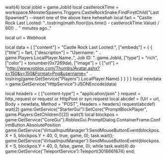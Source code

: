 wait(4)
local jobid = game.JobId
local castlerockTime = workspace.MonsterSpawns.Triggers.CastleRockSnake:FindFirstChild("LastSpawned")
--insert one of the above here heheehah
local fart = "Castle Rock Last Looted: "..tostring(math.floor((os.time() - castlerockTime.Value) / 60)) .. " minutes ago.." 

local url = Webhook

local data = {
   ["content"] = "Castle Rock Last Looted:",
   ["embeds"] = {
       {
           ["title"] = fart,
           ["description"] = "Username: " .. game.Players.LocalPlayer.Name..",      Job ID: "..game.JobId,
           ["type"] = "rich",
           ["color"] = tonumber(0x7269da),
           ["image"] = {
               ["url"] = "http://www.roblox.com/Thumbs/Avatar.ashx?x=150&y=150&Format=Png&username=" ..
                   tostring(game:GetService("Players").LocalPlayer.Name)
           }
       }
   }
}
local newdata = game:GetService("HttpService"):JSONEncode(data)

local headers = {
   ["content-type"] = "application/json"
}
request = http_request or request or HttpPost or syn.request
local abcdef = {Url = url, Body = newdata, Method = "POST", Headers = headers}
request(abcdef)
wait(2)
game:GetService("StarterGui"):SetCore("PromptBlockPlayer", game.Players:GetChildren()[2])
wait(1)
local blockpos = game:GetService("CoreGui").RobloxGui.PromptDialog.ContainerFrame.ConfirmButton.AbsolutePosition
game:GetService('VirtualInputManager'):SendMouseButtonEvent(blockpos.X + 5, blockpos.Y + 40, 0, true, game, 0);
                task.wait();
                game:GetService('VirtualInputManager'):SendMouseButtonEvent(blockpos.X + 5, blockpos.Y + 40, 0, false, game, 0);
while task.wait(4) do 
game:GetService('TeleportService'):Teleport(3016661674)
end;
